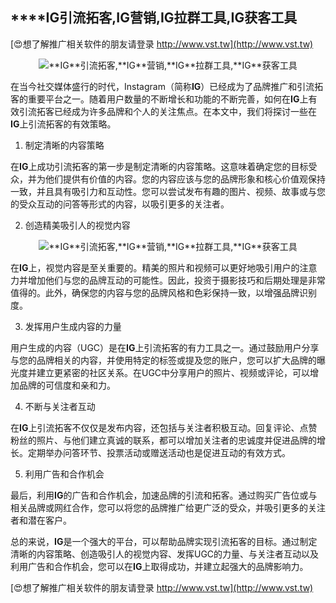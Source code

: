 ## ****IG**引流拓客,**IG**营销,**IG**拉群工具,**IG**获客工具**

[😍想了解推广相关软件的朋友请登录 http://www.vst.tw](http://www.vst.tw)

 <center><img src="https://vst.tw/MP4/tuiguang/png/4.png" alt="**IG**引流拓客,**IG**营销,**IG**拉群工具,**IG**获客工具"></center>

在当今社交媒体盛行的时代，Instagram（简称**IG**）已经成为了品牌推广和引流拓客的重要平台之一。随着用户数量的不断增长和功能的不断完善，如何在**IG**上有效引流拓客已经成为许多品牌和个人的关注焦点。在本文中，我们将探讨一些在**IG**上引流拓客的有效策略。

1. 制定清晰的内容策略

在**IG**上成功引流拓客的第一步是制定清晰的内容策略。这意味着确定您的目标受众，并为他们提供有价值的内容。您的内容应该与您的品牌形象和核心价值观保持一致，并且具有吸引力和互动性。您可以尝试发布有趣的图片、视频、故事或与您的受众互动的问答等形式的内容，以吸引更多的关注者。

2. 创造精美吸引人的视觉内容

 <center><img src="https://vst.tw/MP4/tuiguang/png/7.png" alt="**IG**引流拓客,**IG**营销,**IG**拉群工具,**IG**获客工具"></center>

在**IG**上，视觉内容是至关重要的。精美的照片和视频可以更好地吸引用户的注意力并增加他们与您的品牌互动的可能性。因此，投资于摄影技巧和后期处理是非常值得的。此外，确保您的内容与您的品牌风格和色彩保持一致，以增强品牌识别度。

3. 发挥用户生成内容的力量

用户生成的内容（UGC）是在**IG**上引流拓客的有力工具之一。通过鼓励用户分享与您的品牌相关的内容，并使用特定的标签或提及您的账户，您可以扩大品牌的曝光度并建立更紧密的社区关系。在UGC中分享用户的照片、视频或评论，可以增加品牌的可信度和亲和力。

4. 不断与关注者互动

在**IG**上引流拓客不仅仅是发布内容，还包括与关注者积极互动。回复评论、点赞粉丝的照片、与他们建立真诚的联系，都可以增加关注者的忠诚度并促进品牌的增长。定期举办问答环节、投票活动或赠送活动也是促进互动的有效方式。

5. 利用广告和合作机会

最后，利用**IG**的广告和合作机会，加速品牌的引流和拓客。通过购买广告位或与相关品牌或网红合作，您可以将您的品牌推广给更广泛的受众，并吸引更多的关注者和潜在客户。

总的来说，**IG**是一个强大的平台，可以帮助品牌实现引流拓客的目标。通过制定清晰的内容策略、创造吸引人的视觉内容、发挥UGC的力量、与关注者互动以及利用广告和合作机会，您可以在**IG**上取得成功，并建立起强大的品牌影响力。

[😍想了解推广相关软件的朋友请登录 http://www.vst.tw](http://www.vst.tw)



